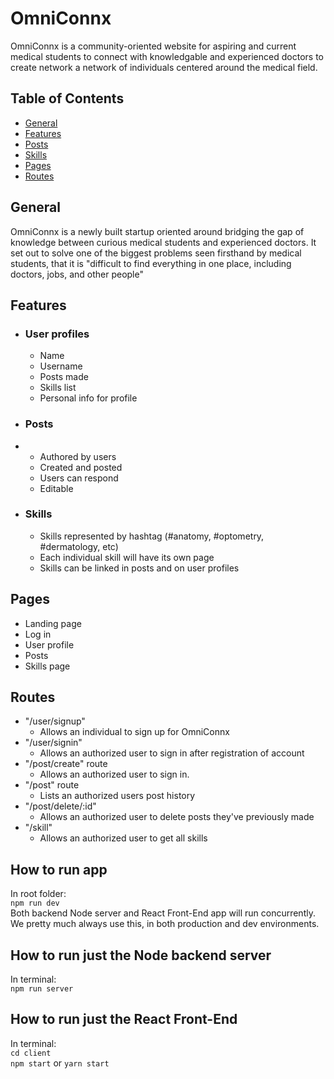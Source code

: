 # OmniConnx

OmniConnx is a community-oriented website for aspiring and current medical students to connect with knowledgable and experienced doctors to create network a network of individuals centered around the medical field.

## Table of Contents
* [General](#general)
* [Features](#features)
* [Posts](#posts)
* [Skills](#skills)
* [Pages](#pages)
* [Routes](#routes)

## General
OmniConnx is a newly built startup oriented around bridging the gap of knowledge between curious medical students and experienced doctors. It set out to solve one of the biggest problems seen firsthand by medical students, that it is "difficult to find everything in one place, including doctors, jobs, and other people" 


## **Features**

- ### **User profiles**

  - Name
  - Username
  - Posts made
  - Skills list
  - Personal info for profile

- ### **Posts**
- 
  - Authored by users
  - Created and posted
  - Users can respond
  - Editable

- ### **Skills**
  - Skills represented by hashtag (#anatomy, #optometry, #dermatology, etc)
  - Each individual skill will have its own page
  - Skills can be linked in posts and on user profiles

## **Pages**

- Landing page
- Log in
- User profile
- Posts
- Skills page

## **Routes**

- "/user/signup"
    - Allows an individual to sign up for OmniConnx
- "/user/signin"
    - Allows an authorized user to sign in after registration of account
- "/post/create" route
    - Allows an authorized user to sign in.
- "/post" route
    - Lists an authorized users post history
- "/post/delete/:id"
    - Allows an authorized user to delete posts they've previously made
- "/skill"
    - Allows an authorized user to get all skills

## How to run app

In root folder:  
`npm run dev`  
Both backend Node server and React Front-End app will run concurrently. We pretty much always use this, in both production and dev environments.   

## How to run just the Node backend server

In terminal:   
`npm run server`  

## How to run just the React Front-End

In terminal:  
`cd client`  
`npm start` or `yarn start`

